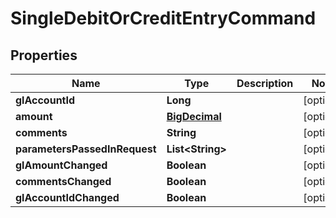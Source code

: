 # SingleDebitOrCreditEntryCommand

## Properties
Name | Type | Description | Notes
------------ | ------------- | ------------- | -------------
**glAccountId** | **Long** |  |  [optional]
**amount** | [**BigDecimal**](BigDecimal.md) |  |  [optional]
**comments** | **String** |  |  [optional]
**parametersPassedInRequest** | **List&lt;String&gt;** |  |  [optional]
**glAmountChanged** | **Boolean** |  |  [optional]
**commentsChanged** | **Boolean** |  |  [optional]
**glAccountIdChanged** | **Boolean** |  |  [optional]
